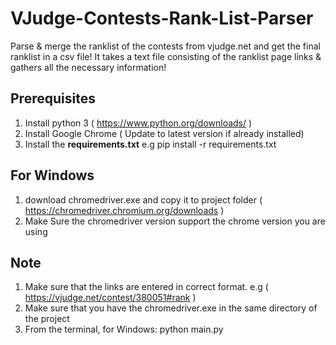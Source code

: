 # VJudge-Contests-Rank-List-Parser
Parse & merge the ranklist of the contests from vjudge.net and get the final ranklist in a csv file! It takes a text file consisting of the ranklist page links & gathers all the necessary information!

## Prerequisites
1. Install python 3 ( https://www.python.org/downloads/ )
2. Install Google Chrome ( Update to latest version if already installed)
3. Install the **requirements.txt** e.g pip install -r requirements.txt

## For Windows
1. download chromedriver.exe and copy it to project folder ( https://chromedriver.chromium.org/downloads )
2. Make Sure the chromedriver version support the chrome version you are using

## Note
1. Make sure that the links are entered in correct format. e.g ( https://vjudge.net/contest/380051#rank )
2. Make sure that you have the chromedriver.exe in the same directory of the project
3. From the terminal, for Windows: python main.py
